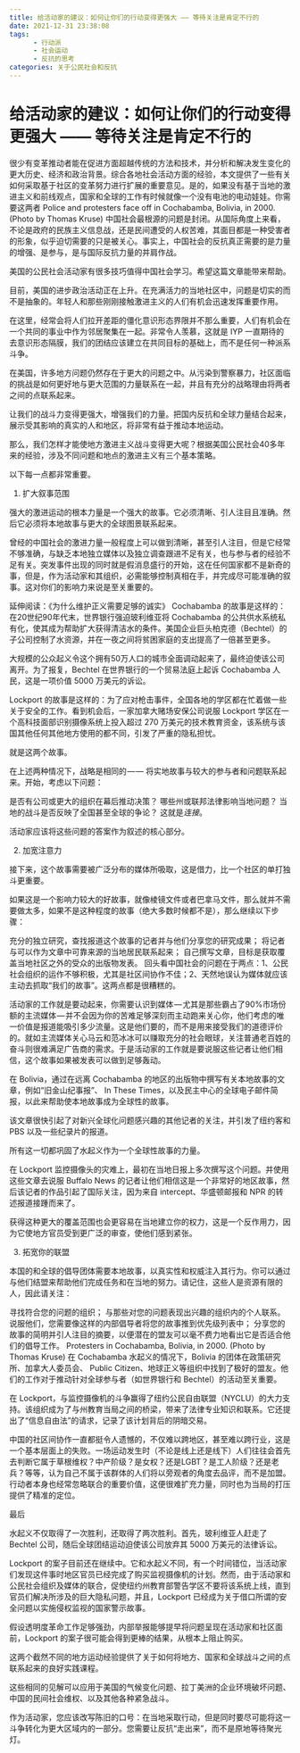 ```yaml
---
title: 给活动家的建议：如何让你们的行动变得更强大 —— 等待关注是肯定不行的
date: 2021-12-31 23:38:08
tags:
      - 行动派
      - 社会运动
      - 反抗的思考
categories: 关于公民社会和反抗
---
```

#     给活动家的建议：如何让你们的行动变得更强大 —— 等待关注是肯定不行的 #

很少有变革推动者能在促进方面超越传统的方法和技术，并分析和解决发生变化的更大历史、经济和政治背景。综合各地社会活动方面的经验，本文提供了一些有关如何采取基于社区的变革努力进行扩展的重要意见。是的，如果没有基于当地的激进主义和前线观点，国家和全球的工作有时候就像一个没有电池的电动娃娃。你需要这两者
Police and protesters face off in Cochabamba, Bolivia, in 2000. (Photo by Thomas Kruse)
中国社会最根源的问题是封闭。从国际角度上来看，不论是政府的民族主义信息战，还是民间遭受的人权苦难，其面目都是一种受害者的形象，似乎迫切需要的只是被关心。事实上，中国社会的反抗真正需要的是力量的增强、是参与，是与国际反抗力量的并肩作战。

美国的公民社会活动家有很多技巧值得中国社会学习。希望这篇文章能带来帮助。

目前，美国的进步政治活动正在上升。在充满活力的当地社区中，问题是切实的而不是抽象的。年轻人和那些刚刚接触激进主义的人们有机会迅速发挥重要作用。

在这里，经常会将人们拉开差距的僵化意识形态界限并不那么重要，人们有机会在一个共同的事业中作为邻居聚集在一起。非常令人羡慕，这就是 IYP 一直期待的去意识形态隔膜，我们的团结应该建立在共同目标的基础上，而不是任何一种派系斗争。

在美国，许多地方问题仍然存在于更大的问题之中。从污染到警察暴力，社区面临的挑战是如何更好地与更大范围的力量联系在一起，并且有充分的战略理由将两者之间的点联系起来。

让我们的战斗力变得更强大，增强我们的力量。把国内反抗和全球力量结合起来，展示受其影响的真实的人和地区，将非常有益于推动本地运动。

那么，我们怎样才能使地方激进主义战斗变得更大呢？根据美国公民社会40多年来的经验，涉及不同问题和地点的激进主义有三个基本策略。

以下每一点都非常重要。

1. 扩大叙事范围

强大的激进运动的根本力量是一个强大的故事。它必须清晰、引人注目且准确。然后它必须将本地故事与更大的全球图景联系起来。

曾经的中国社会的激进力量一般程度上可以做到清晰，甚至引人注目，但是它经常不够准确，与缺乏本地独立媒体以及独立调查跟进不足有关，也与参与者的经验不足有关。突发事件出现的同时就是假消息盛行的开始，这在任何国家都不是新奇的事，但是，作为活动家和其组织，必需能够控制真相在手，并完成尽可能准确的叙事。这对你们的影响力来说是至关重要的。

延伸阅读：《为什么维护正义需要足够的诚实》
Cochabamba 的故事是这样的：在20世纪90年代末，世界银行强迫玻利维亚将 Cochabamba 的公共供水系统私有化，使其成为帮助扩大获得清洁水的条件。美国企业巨头柏克德（Bechtel）的子公司控制了水资源，并在一夜之间将贫困家庭的支出提高了一倍甚至更多。

大规模的公众起义令这个拥有50万人口的城市全面调动起来了，最终迫使该公司离开。为了报复，Bechtel 在世界银行的一个贸易法庭上起诉 Cochabamba 人民，这是一项价值 5000 万美元的诉讼。

Lockport 的故事是这样的：为了应对枪击事件，全国各地的学区都在忙着做一些关于安全的工作。看到机会后，一家加拿大赌场安保公司说服 Lockport 学区在一个高科技面部识别摄像系统上投入超过 270 万美元的技术教育资金，该系统与该国其他任何其他地方使用的都不同，引发了严重的隐私担忧。

就是这两个故事。

在上述两种情况下，战略是相同的 — — 将实地故事与较大的参与者和问题联系起来。开始，考虑以下问题：

是否有公司或更大的组织在幕后推动决策？
哪些州或联邦法律影响当地问题？
当地的战斗是否反映了全国甚至全球的争论？
这就是*连接*。

活动家应该将这些问题的答案作为叙述的核心部分。

2. 加宽注意力

接下来，这个故事需要被广泛分布的媒体所吸取，这是借力，比一个社区的单打独斗更重要。

如果这是一个影响力较大的好故事，就像棱镜文件或者巴拿马文件，那么就并不需要做太多，如果不是这种程度的故事（绝大多数时候都不是），那么继续以下步骤：

充分的独立研究，查找报道这个故事的记者并与他们分享您的研究成果；
将记者与可以作为文章中可靠来源的当地居民联系起来；
自己撰写文章，目标是获取覆盖当地社区之外的受众的出版物发表。
回头看中国社会的问题在于两点：1、公民社会组织的运作不够积极，尤其是社区间协作不佳；2、天然地误认为媒体就应该主动去抓取“我们的故事”。这两点都是很糟糕的。

活动家的工作就是要动起来，你需要认识到媒体 — 尤其是那些霸占了90%市场份额的主流媒体 — 并不会因为你的苦难足够深刻而主动跑来关心你，他们考虑的唯一价值是报道能吸引多少流量。这是他们要的，而不是用来接受我们的道德评价的。就如主流媒体关心马云和范冰冰可以赚取充分的社会眼球，关注普通老百姓的奋斗则很难满足广告商的需求。于是活动家的工作就是要说服这些记者让他们相信，这个故事如果被发表可以做到足够轰动。

在 Bolivia，通过在远离 Cochabamba 的地区的出版物中撰写有关本地故事的文章，例如“旧金山纪事报”、 In These Times，以及民主中心的全球电子邮件简报，以此来帮助使本地故事成为全球性的故事。

该文章很快引起了对新兴全球化问题感兴趣的其他记者的关注，并引发了纽约客和 PBS 以及一些纪录片的报道。

所有这一切都巩固了水起义作为一个全球性故事的力量。

在 Lockport 监控摄像头的灾难上，最初在当地日报上多次撰写这个问题。并使用这些文章去说服 Buffalo News 的记者让他们相信这是一个非常好的地区故事，然后该记者的作品引起了国际关注，因为来自 intercept、华盛顿邮报和 NPR 的转述报道接踵而来了。

获得这种更大的覆盖范围也会更容易在当地建立你的权力，这是一个反作用力，因为它使地方官员受到更广泛的审查，使他们感到紧张。

3. 拓宽你的联盟

本国的和全球的倡导团体需要本地故事，以真实性和权威注入其行为。你可以通过与他们结盟来帮助他们完成任务和在当地的努力。请记住，这些人是资源有限的人，因此请关注：

寻找符合您的问题的组织；
与那些对您的问题表现出兴趣的组织内的个人联系。说服他们，您需要像这样的内部倡导者将您的故事推到优先级列表中；
分享您的故事的简明并引人注目的摘要，以便潜在的盟友可以毫不费力地看出它是否适合他们的倡导工作。
Protesters in Cochabamba, Bolivia, in 2000. (Photo by Thomas Kruse)
在 Cochabamba 水起义的情况下，Bolivia 的团体在政策研究所、加拿大人委员会、 Public Citizen、地球正义等组织中找到了极好的盟友。他们的工作对于推动针对全球参与者（如世界银行和 Bechtel）的活动至关重要。

在 Lockport，与监控摄像机的斗争赢得了纽约公民自由联盟（NYCLU）的大力支持。该组织成为了与州教育当局之间的桥梁，带来了法律专业知识和联系。它还提出了“信息自由法”的请求，记录了该计划背后的阴暗交易。

中国的社区间协作一直都挺令人遗憾的，不仅难以跨地区，甚至难以跨行业，这是一个基本层面上的失败。一场运动发生时（不论是线上还是线下）人们往往会首先去判断它属于草根维权？中产阶级？是女权？还是LGBT？是工人阶级？还是老兵？等等，认为自己不属于该群体的人们将以旁观者的角度去品评，而不是加盟。行动者本身也经常忽略联合的重要价值，这便很难扩充力量，同时也为当局的打压提供了精准的定位。

最后

水起义不仅取得了一次胜利，还取得了两次胜利。首先，玻利维亚人赶走了 Bechtel 公司，随后全球团结运动迫使该公司放弃其 5000 万美元的法律诉讼。

Lockport 的案子目前还在继续中。它和水起义不同，有一个时间错位，当活动家们发现这件事时地区官员已经完成了购买监视摄像机的计划。然而，由于活动家和公民社会组织及媒体的联合，促使纽约州教育部警告学区不要将该系统上线，直到官员们解决所涉及的巨大隐私问题，并且，Lockport 已经成为关于借口所谓的安全问题以实施侵权监视的国家警示故事。

假设透明度革命工作足够强劲，内部举报能够提早将问题呈现在活动家和社区面前，Lockport 的案子很可能会得到更棒的结果，从根本上阻止购买。

这两个截然不同的地方运动经验提供了关于如何将地方、国家和全球战斗之间的点联系起来的良好实践课程。

这些相同的见解可以应用于美国的气候变化问题、拉丁美洲的企业环境破坏问题、中国的民间社会维权、以及其他各种紧急战斗。

作为活动家，您应该改写陈旧的口号：在当地采取行动，但是同时要尽可能将这一斗争转化为更大区域内的一部分。您需要让反抗“走出来”，而不是原地等待聚光灯。